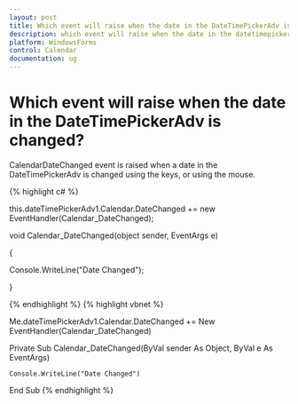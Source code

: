 ```yaml
---
layout: post
title: Which event will raise when the date in the DateTimePickerAdv is changed?
description: which event will raise when the date in the datetimepickeradv is changed?
platform: WindowsForms
control: Calendar
documentation: ug
---
```

# Which event will raise when the date in the DateTimePickerAdv is changed?

CalendarDateChanged event is raised when a date in the DateTimePickerAdv is changed using the keys, or using the mouse.



{% highlight c#  %}

this.dateTimePickerAdv1.Calendar.DateChanged += new EventHandler(Calendar_DateChanged);



void Calendar_DateChanged(object sender, EventArgs e)

{

Console.WriteLine("Date Changed");

}





{% endhighlight   %}
{% highlight vbnet  %}

Me.dateTimePickerAdv1.Calendar.DateChanged += New EventHandler(Calendar_DateChanged)



Private Sub Calendar_DateChanged(ByVal sender As Object, ByVal e As EventArgs)

    Console.WriteLine("Date Changed")

End Sub
{% endhighlight  %}